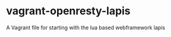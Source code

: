 vagrant-openresty-lapis
=======================

A Vagrant file for starting with the lua based webframework lapis
